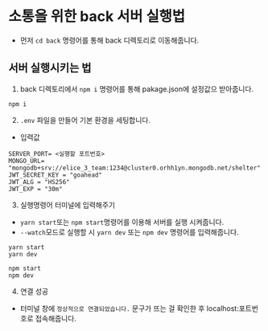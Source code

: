 # 소통을 위한 back 서버 실행법

- 먼저 `cd back` 명령어를 통해 back 디렉토리로 이동해줍니다.

## 서버 실행시키는 법

1. back 디렉토리에서 `npm i` 명령어를 통해 pakage.json에 설정값으 받아줍니다.

```
npm i
```

2. `.env` 파일을 만들어 기본 환경을 세팅합니다.

- 입력값

```
SERVER_PORT= <실행할 포트번호>
MONGO_URL= "mongodb+srv://elice_3_team:1234@cluster0.orhh1yn.mongodb.net/shelter"
JWT_SECRET_KEY = "goahead"
JWT_ALG = "HS256"
JWT_EXP = "30m"
```

3. 실행명령어 터미널에 입력해주기

- `yarn start`또는 `npm start`명령어를 이용해 서버를 실행 시켜줍니다.
- `--watch`모드로 실행할 시 `yarn dev` 또는 `npm dev` 명령어를 입력해줍니다.

```
yarn start
yarn dev
```

```
npm start
npm dev
```

4. 연결 성공

- 터미널 창에 `정상적으로 연결되었습니다.` 문구가 뜨는 걸 확인한 후
  localhost:포트번호로 접속해줍니다.
